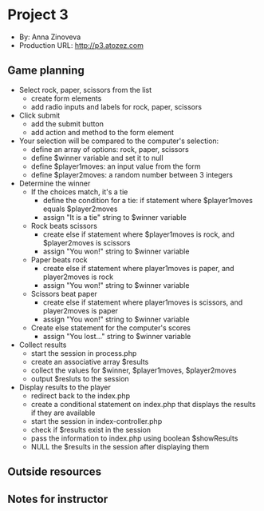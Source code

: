 # Project 3
+ By: Anna Zinoveva
+ Production URL: <http://p3.atozez.com>

## Game planning
* Select rock, paper, scissors from the list
    * create form elements
    * add radio inputs and labels for rock, paper, scissors
* Click submit
    * add the submit button
    * add action and method to the form element
* Your selection will be compared to the computer's selection:
    * define an array of options: rock, paper, scissors
    * define $winner variable and set it to null
    * define $player1moves: an input value from the form
    * define $player2moves: a random number between 3 integers
 * Determine the winner   
    * If the choices match, it's a tie
        * define the condition for a tie: if statement where $player1moves equals $player2moves
        * assign "It is a tie" string to $winner variable
    * Rock beats scissors
        * create else if statement where $player1moves is rock, and $player2moves is scissors
        * assign "You won!" string to $winner variable
    * Paper beats rock
        * create else if statement where player1moves is paper, and player2moves is rock
        * assign "You won!" string to $winner variable
    * Scissors beat paper
        * create else if statement where player1moves is scissors, and player2moves is paper
        * assign "You won!" string to $winner variable
    * Create else statement for the computer's scores
        * assign "You lost..." string to $winner variable
* Collect results
    * start the session in process.php
    * create an associative array $results 
    * collect the values for $winner, $player1moves, $player2moves
    * output $resluts to the session
* Display results to the player
    * redirect back to the index.php
    * create a conditional statement on index.php that displays the results if they are available
    * start the session in index-controller.php
    * check if $results exist in the session
    * pass the information to index.php using boolean $showResults
    * NULL the $results in the session after displaying them


## Outside resources

## Notes for instructor